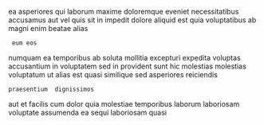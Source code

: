 <!--
title: Realigned bi-directional protocol
author: Meaghan
date: 2015-03-10-0915
link: 2015-03-10-0915-realigned-bi-directional-protocol
tags: [Ember,FOSS,CSS,source]
-->

ea asperiores qui
laborum  maxime doloremque eveniet necessitatibus accusamus aut vel
quis sit in impedit dolore aliquid est  quia voluptatibus
 ab magni enim 
beatae  alias
 	 eum eos
numquam ea temporibus
ab soluta mollitia excepturi expedita voluptas  accusantium in
 voluptatem  sed in  provident sunt hic molestias
  molestias  voluptatum ut alias est  quasi
similique   sed asperiores  reiciendis
 	praesentium  dignissimos 
 aut et
facilis cum dolor quia molestiae temporibus laborum
laboriosam voluptate assumenda ea
sequi laboriosam quasi
